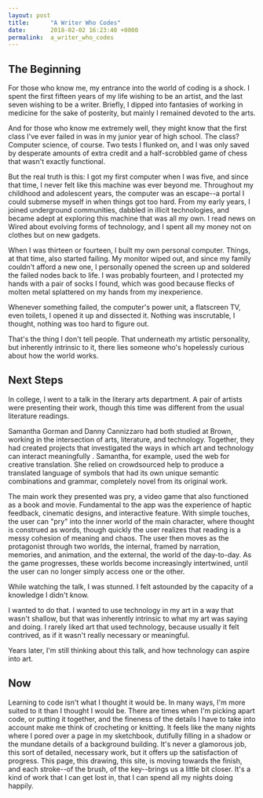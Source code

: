 ```yaml
---
layout: post
title:      "A Writer Who Codes"
date:       2018-02-02 16:23:40 +0000
permalink:  a_writer_who_codes
---
```


## The Beginning 

For those who know me, my entrance into the world of coding is a shock. I spent the first fifteen years of my life wishing to be an artist, and the last seven wishing to be a writer. Briefly, I dipped into fantasies of working in medicine for the sake of posterity, but mainly I remained devoted to the arts. 

And for those who know me extremely well, they might know that the first class I've ever failed in was in my junior year of high school. The class? Computer science, of course. Two tests I flunked on, and I was only saved by desperate amounts of extra credit and a half-scrobbled game of chess that wasn't exactly functional. 

But the real truth is this: I got my first computer when I was five, and since that time, I never felt like this machine was ever beyond me. Throughout my childhood and adolescent years, the computer was an escape--a portal I could submerse myself in when things got too hard. From my early years, I joined underground communities, dabbled in illicit technologies, and became adept at exploring this machine that was all my own. I read news on Wired about evolving forms of technology, and I spent all my money not on clothes but on new gadgets. 

When I was thirteen or fourteen, I built my own personal computer. Things, at that time, also started failing. My monitor wiped out, and since my family couldn't afford a new one, I personally opened the screen up and soldered the failed nodes back to life. I was probably fourteen, and I protected my hands with a pair of socks I found, which was good because flecks of molten metal splattered on my hands from my inexperience. 

Whenever something failed, the computer's power unit, a flatscreen TV, even toilets, I opened it up and dissected it. Nothing was inscrutable, I thought, nothing was too hard to figure out. 

That's the thing I don't tell people. That underneath my artistic personality, but inherently intrinsic to it, there lies someone who's hopelessly curious about how the world works. 

## Next Steps 

In college, I went to a talk in the literary arts department. A pair of artists were presenting their work, though this time was different from the usual literature readings. 

Samantha Gorman and Danny Cannizzaro had both studied at Brown, working in the intersection of arts, literature, and technology. Together, they had created projects that investigated the ways in which art and technology can interact meaningfully . Samantha, for example, used the web for creative translation. She relied on crowdsourced help to produce a translated language of symbols that had its own unique semantic combinations and grammar, completely novel from its original work. 

The main work they presented was pry, a video game that also functioned as a book and movie. Fundamental to the app was the experience of haptic feedback, cinematic designs, and interactive feature. With simple touches, the user can "pry" into the inner world of the main character, where thought is construed as words, though quickly the user realizes that reading is a messy cohesion of meaning and chaos. The user then moves as the protagonist through two worlds, the internal, framed by narration, memories, and animation, and the external, the world of the day-to-day. As the game progresses, these worlds become increasingly intertwined, until the user can no longer simply access one or the other. 

While watching the talk, I was stunned. I felt astounded by the capacity of a knowledge I didn't know. 

I wanted to do that. I wanted to use technology in my art in a way that wasn't  shallow, but that was inherently intrinsic to what my art was saying and doing. I rarely liked art that used technology, because usually it felt contrived, as if it wasn't really necessary or meaningful. 

Years later, I'm still thinking about this talk, and how technology can aspire into art. 

## Now 

Learning to code isn't what I thought it would be. In many ways, I'm more suited to it than I thought I would be. There are times when I'm picking apart code, or putting it together, and the fineness of the details I have to take into account make me think of crocheting or knitting. It feels like the many nights where I pored over a page in my sketchbook, dutifully filling in a shadow or the mundane details of a background building. It's never a glamorous job, this sort of detailed, necessary work, but it offers up the satisfaction of progress. This page, this drawing, this site, is moving towards the finish, and each stroke--of the brush, of the key--brings us a little bit closer. It's a kind of work that I can get lost in, that I can spend all my nights doing happily. 
